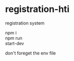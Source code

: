 # registration-hti
registration system 

npm i<br/> 
npm run<br/> start-dev<br/>  


don't foreget the env file
